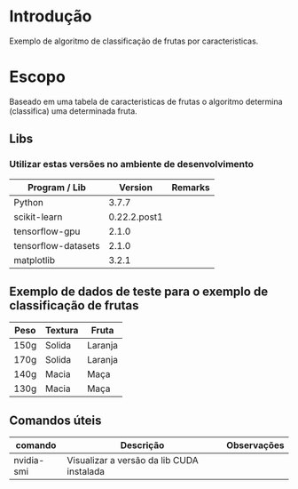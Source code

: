 # Introdução 
Exemplo de algoritmo de classificação de frutas por caracteristicas.

# Escopo
Baseado em uma tabela de caracteristicas de frutas o algoritmo determina 
(classifica) uma determinada fruta.

## Libs
### Utilizar estas versões no ambiente de desenvolvimento
| Program / Lib       | Version      | Remarks |
| ------------------- | ------------ | ------- |
| Python              | 3.7.7        |         |
| scikit-learn        | 0.22.2.post1 |         |
| tensorflow-gpu      | 2.1.0        |         |
| tensorflow-datasets | 2.1.0        |         |
| matplotlib          | 3.2.1        |         |

## Exemplo de dados de teste para o exemplo de classificação de frutas
| Peso | Textura | Fruta   |
| ---- | ------- | ------- |
| 150g | Solida  | Laranja |
| 170g | Solida  | Laranja |
| 140g | Macia   | Maça    |
| 130g | Macia   | Maça    |

## Comandos úteis
| comando    | Descrição                                 | Observações |
| ---------- | ----------------------------------------- | ----------- |
| nvidia-smi | Visualizar a versão da lib CUDA instalada |             |

